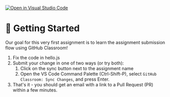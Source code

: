 [![Open in Visual Studio Code](https://classroom.github.com/assets/open-in-vscode-c66648af7eb3fe8bc4f294546bfd86ef473780cde1dea487d3c4ff354943c9ae.svg)](https://classroom.github.com/online_ide?assignment_repo_id=7551535&assignment_repo_type=AssignmentRepo)
# 🚀 Getting Started
Our goal for this very first assignment is to learn the assignment submission flow using GitHub Classroom!

1) Fix the code in hello.js
2) Submit your change in one of two ways (or try both):
   1) Click on the sync button next to the assignment name
   2) Open the VS Code Command Palette (Ctrl-Shift-P), select `GitHub Classroom: Sync Changes`, and press Enter.
3) That's it - you should get an email with a link to a Pull Request (PR) within a few minutes.
